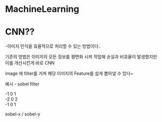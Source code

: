 # MachineLearning

# CNN??

-이미지 인식을 효율적으로 처리할 수 있는 방법이다..

기존의 방법은 이미지의 모든 정보를 평면화 시켜 작업해 손실과 비효율이 발생했지만 이를 개선시킨게 바로 CNN

image 에 filter를 거쳐 해당 이미지의 Feature를 쉽게 뽑아낼 수 있다~

예시 - sobel filter

-1 0 1         
-2 0 2       
-1 0 1       

sobel-x / sobel-y
